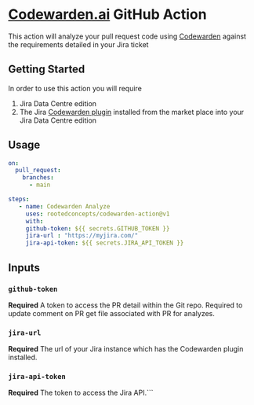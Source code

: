 # [Codewarden.ai](https://codewarden.ai) GitHub Action

This action will analyze your pull request code using [Codewarden](https://codewarden.ai) against the requirements detailed in your Jira ticket


## Getting Started

In order to use this action you will require

1. Jira Data Centre edition
2. The Jira [Codewarden plugin](https://marketplace.atlassian.com/) installed from the market place into your Jira Data Centre edition


## Usage

```yaml
on:
  pull_request:
    branches:
      - main

steps:
   - name: Codewarden Analyze
     uses: rootedconcepts/codewarden-action@v1
     with:
     github-token: ${{ secrets.GITHUB_TOKEN }}
     jira-url : "https://myjira.com/"
     jira-api-token: ${{ secrets.JIRA_API_TOKEN }}
```

## Inputs   

### `github-token`

**Required** A token to access the PR detail within the Git repo. Required to update comment on PR get file associated with PR for analyzes.

### `jira-url`

**Required** The url of your Jira instance which has the Codewarden plugin installed.

### `jira-api-token`

**Required** The token to access the Jira API.```
